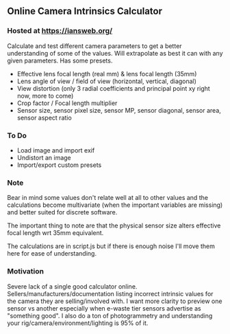 ## Online Camera Intrinsics Calculator

### Hosted at https://iansweb.org/

Calculate and test different camera parameters to get a better understanding of some of the values. Will extrapolate as best it can with any given parameters. Has some presets.

- Effective lens focal length (real mm) & lens focal length (35mm)
- Lens angle of view / field of view (horizontal, vertical, diagonal)
- View distortion (only 3 radial coefficients and principal point xy right now, more to come)
- Crop factor / Focal length multiplier
- Sensor size, sensor pixel size, sensor MP, sensor diagonal, sensor area, sensor aspect ratio

### To Do

- Load image and import exif
- Undistort an image
- Import/export custom presets

### Note

Bear in mind some values don't relate well at all to other values and the calculations become multivariate (when the important variables are missing) and better suited for discrete software.

The important thing to note are that the physical sensor size alters effective focal length wrt 35mm equivalent.

The calculations are in script.js but if there is enough noise I'll move them here for ease of understanding.

### Motivation

Severe lack of a single good calculator online. Sellers/manufacturers/documentation listing incorrect intrinsic values for the camera they are selling/involved with. I want more clarity to preview one sensor vs another especially when e-waste tier sensors advertise as "something good". I also do a ton of photogrammetry and understanding your rig/camera/environment/lighting is 95% of it.